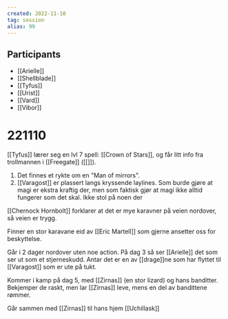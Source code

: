 ```yaml
---
created: 2022-11-10
tag: session
alias: 99
---
```


## Participants
- [[Arielle]]
- [[Shellblade]]
- [[Tyfus]]
- [[Urist]]
- [[Vard]]
- [[Vibor]]

# 221110
[[Tyfus]] lærer seg en lvl 7 spell: [[Crown of Stars]], og får litt info fra trollmannen i [[Freegate]] ([[]]).
1. Det finnes et rykte om en "Man of mirrors".
2. [[Varagost]] er plassert langs kryssende laylines. Som burde gjøre at magi er ekstra kraftig der, men som faktisk gjør at magi ikke alltid fungerer som det skal. Ikke stol på noen der

[[Chernock Hornbolt]] forklarer at det er mye karavner på veien nordover, så veien er trygg.

Finner en stor karavane eid av [[Eric Martell]] som gjerne ansetter oss for beskyttelse. 

Går i 2 dager nordover uten noe action. På dag 3 så ser [[Arielle]] det som ser ut som et stjerneskudd. Antar det er en av [[drage]]ne som har flyttet til [[Varagost]] som er ute på tukt.

Kommer i kamp på dag 5, med [[Zirnas]] (en stor lizard) og hans banditter. Bekjemper de raskt, men lar [[Zirnas]] leve, mens en del av bandittene rømmer. 

Går sammen med [[Zirnas]] til hans hjem [[Uchillask]] 